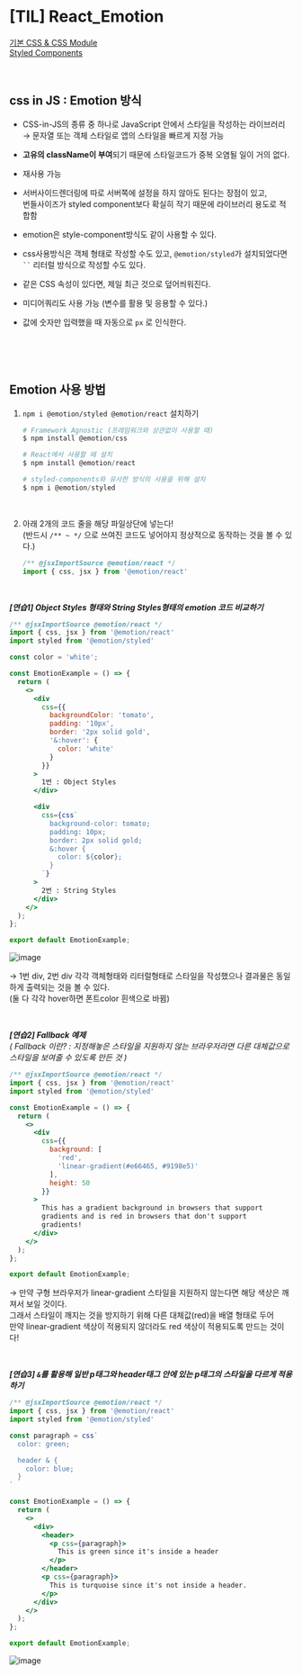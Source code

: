 # [TIL] React_Emotion

[기본 CSS & CSS Module](https://github.com/cookie0215/TIL/blob/main/react/7_style/react_style.md)     
[Styled Components](https://github.com/cookie0215/TIL/blob/main/react/7_style/styled_components.md)      

<br />

## css in JS : Emotion 방식
- CSS-in-JS의 종류 중 하나로 JavaScript 안에서 스타일을 작성하는 라이브러리   
  → 문자열 또는 객체 스타일로 앱의 스타일을 빠르게 지정 가능   
- **고유의 className이 부여**되기 때문에 스타일코드가 중복 오염될 일이 거의 없다.
- 재사용 가능

- 서버사이드렌더링에 따로 서버쪽에 설정을 하지 않아도 된다는 장점이 있고,    
  번들사이즈가 styled component보다 확실히 작기 때문에 라이브러리 용도로 적합함

- emotion은 style-component방식도 같이 사용할 수 있다.

- css사용방식은 객체 형태로 작성할 수도 있고, `@emotion/styled`가 설치되었다면 ` `` ` 리터럴 방식으로 작성할 수도 있다.

- 같은 CSS 속성이 있다면, 제일 최근 것으로 덮어씌워진다.
- 미디어쿼리도 사용 가능 (변수를 활용 및 응용할 수 있다.)

- 값에 숫자만 입력했을 때 자동으로 `px` 로 인식한다.

<br />
<br />
<br />

## Emotion 사용 방법

1. `npm i @emotion/styled @emotion/react` 설치하기

    ```PowerShell
    # Framework Agnostic (프레임워크와 상관없이 사용할 때)
    $ npm install @emotion/css

    # React에서 사용할 때 설치
    $ npm install @emotion/react

    # styled-components와 유사한 방식의 사용을 위해 설치
    $ npm i @emotion/styled
    ```

<br />

2. 아래 2개의 코드 줄을 해당 파일상단에 넣는다!   
  (반드시 `/** ~ */` 으로 쓰여진 코드도 넣어야지 정상적으로 동작하는 것을 볼 수 있다.)

    ```jsx
    /** @jsxImportSource @emotion/react */
    import { css, jsx } from '@emotion/react'
    ```

<br />

***[연습1] Object Styles 형태와 String Styles형태의 emotion 코드 비교하기***

```jsx
/** @jsxImportSource @emotion/react */
import { css, jsx } from '@emotion/react'
import styled from '@emotion/styled'

const color = 'white';

const EmotionExample = () => {
  return (
    <>
      <div
        css={{
          backgroundColor: 'tomato',
          padding: '10px',
          border: '2px solid gold',
          '&:hover': {
            color: 'white'
          }
        }}
      >
        1번 : Object Styles
      </div>

      <div
        css={css`
          background-color: tomato;
          padding: 10px;
          border: 2px solid gold;
          &:hover {
            color: ${color};
          }
        `}
      >
        2번 : String Styles
      </div>
    </>
  );
};

export default EmotionExample;
```

![image](https://user-images.githubusercontent.com/81572770/150727570-7434ad2f-9e5d-4215-aeae-b9844c8188ce.png)

→ 1번 div, 2번 div 각각 객체형태와 리터럴형태로 스타일을 작성했으나 결과물은 동일하게 출력되는 것을 볼 수 있다.     
(둘 다 각각 hover하면 폰트color 흰색으로 바뀜)

<br />

***[연습2] Fallback 예제***    
*( Fallback 이란? : 지정해놓은 스타일을 지원하지 않는 브라우저라면 다른 대체값으로 스타일을 보여줄 수 있도록 만든 것 )*

```jsx
/** @jsxImportSource @emotion/react */
import { css, jsx } from '@emotion/react'
import styled from '@emotion/styled'

const EmotionExample = () => {
  return (
    <>
      <div
        css={{
          background: [
            'red',
            'linear-gradient(#e66465, #9198e5)'
          ],
          height: 50
        }}
      >
        This has a gradient background in browsers that support
        gradients and is red in browsers that don't support
        gradients!
      </div>
    </>
  );
};

export default EmotionExample;
```
→ 만약 구형 브라우저가 linear-gradient 스타일을 지원하지 않는다면 해당 색상은 깨져서 보일 것이다.    
그래서 스타일이 깨지는 것을 방지하기 위해 다른 대체값(red)을 배열 형태로 두어     
만약 linear-gradient 색상이 적용되지 않더라도 red 색상이 적용되도록 만드는 것이다!

<br />

***[연습3] `&`를 활용해 일반 p태그와 header태그 안에 있는 p태그의 스타일을 다르게 적용하기***

```jsx
/** @jsxImportSource @emotion/react */
import { css, jsx } from '@emotion/react'
import styled from '@emotion/styled'

const paragraph = css`
  color: green;

  header & {
    color: blue;
  }
`

const EmotionExample = () => {
  return (
    <>
      <div>
        <header>
          <p css={paragraph}>
            This is green since it's inside a header
          </p>
        </header>
        <p css={paragraph}>
          This is turquoise since it's not inside a header.
        </p>
      </div>
    </>
  );
};

export default EmotionExample;
```
![image](https://user-images.githubusercontent.com/81572770/150730061-5d89aedf-a66a-4760-931f-98371129e925.png)



<br />
<br />